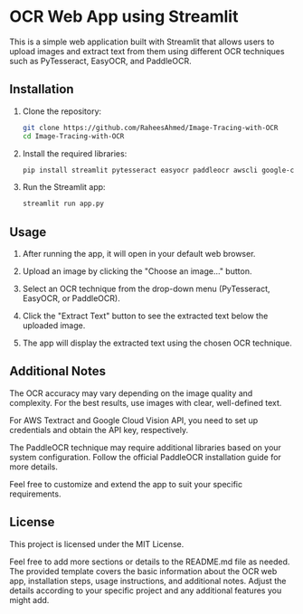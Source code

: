 # OCR Web App using Streamlit

This is a simple web application built with Streamlit that allows users to upload images and extract text from them using different OCR techniques such as PyTesseract, EasyOCR, and PaddleOCR.

## Installation

1. Clone the repository:
   ```bash
   git clone https://github.com/RaheesAhmed/Image-Tracing-with-OCR
   cd Image-Tracing-with-OCR
   ```
2. Install the required libraries:

   ```bash
   pip install streamlit pytesseract easyocr paddleocr awscli google-cloud-vision

   ```

3. Run the Streamlit app:
   ```bash
   streamlit run app.py
   ```

## Usage

1. After running the app, it will open in your default web browser.

2. Upload an image by clicking the "Choose an image..." button.

3. Select an OCR technique from the drop-down menu (PyTesseract, EasyOCR, or PaddleOCR).

4. Click the "Extract Text" button to see the extracted text below the uploaded image.

5. The app will display the extracted text using the chosen OCR technique.

## Additional Notes

The OCR accuracy may vary depending on the image quality and complexity. For the best results, use images with clear, well-defined text.

For AWS Textract and Google Cloud Vision API, you need to set up credentials and obtain the API key, respectively.

The PaddleOCR technique may require additional libraries based on your system configuration. Follow the official PaddleOCR installation guide for more details.

Feel free to customize and extend the app to suit your specific requirements.

## License

This project is licensed under the MIT License.

Feel free to add more sections or details to the README.md file as needed. The provided template covers the basic information about the OCR web app, installation steps, usage instructions, and additional notes. Adjust the details according to your specific project and any additional features you might add.
